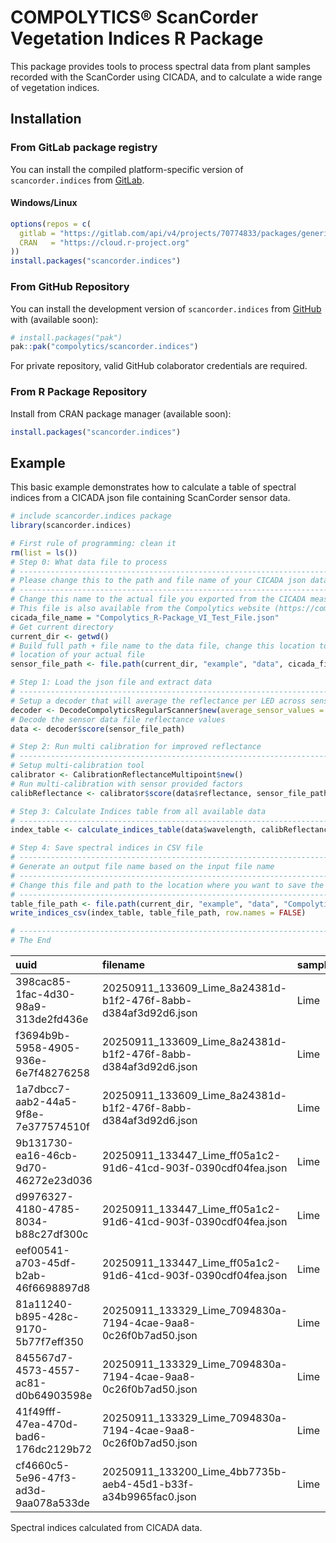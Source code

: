 <!-- README.md is generated from README.Rmd. Please edit that file -->

# COMPOLYTICS® ScanCorder Vegetation Indices R Package

<!-- badges: start -->
<!-- badges: end -->

This package provides tools to process spectral data from plant samples
recorded with the ScanCorder using CICADA, and to calculate a wide range
of vegetation indices.

## Installation

### From GitLab package registry

You can install the compiled platform-specific version of
`scancorder.indices` from
[GitLab](https://gitlab.com/compolytics-public/scancorder.indices/-/packages/).

#### Windows/Linux

``` r
options(repos = c(
  gitlab = "https://gitlab.com/api/v4/projects/70774833/packages/generic/scancorder.indices/0.0.0/",
  CRAN   = "https://cloud.r-project.org"
))
install.packages("scancorder.indices")
```

### From GitHub Repository

You can install the development version of `scancorder.indices` from
[GitHub](https://github.com/) with (available soon):

``` r
# install.packages("pak")
pak::pak("compolytics/scancorder.indices")
```

For private repository, valid GitHub colaborator credentials are
required.

### From R Package Repository

Install from CRAN package manager (available soon):

``` r
install.packages("scancorder.indices")
```

## Example

This basic example demonstrates how to calculate a table of spectral
indices from a CICADA json file containing ScanCorder sensor data.

``` r
# include scancorder.indices package
library(scancorder.indices)

# First rule of programming: clean it
rm(list = ls())
# Step 0: What data file to process
# ------------------------------------------------------------------------------
# Please change this to the path and file name of your CICADA json data file.
# ------------------------------------------------------------------------------
# Change this name to the actual file you exported from the CICADA measurement app
# This file is also available from the Compolytics website (https://compolytics.com/vi-ppda)
cicada_file_name = "Compolytics_R-Package_VI_Test_File.json"
# Get current directory
current_dir <- getwd()
# Build full path + file name to the data file, change this location to the
# location of your actual file
sensor_file_path <- file.path(current_dir, "example", "data", cicada_file_name)

# Step 1: Load the json file and extract data
# ------------------------------------------------------------------------------
# Setup a decoder that will average the reflectance per LED across sensor channels
decoder <- DecodeCompolyticsRegularScanner$new(average_sensor_values = TRUE)
# Decode the sensor data file reflectance values
data <- decoder$score(sensor_file_path)

# Step 2: Run multi calibration for improved reflectance
# ------------------------------------------------------------------------------
# Setup multi-calibration tool
calibrator <- CalibrationReflectanceMultipoint$new()
# Run multi-calibration with sensor provided factors
calibReflectance <- calibrator$score(data$reflectance, sensor_file_path)

# Step 3: Calculate Indices table from all available data
# ------------------------------------------------------------------------------
index_table <- calculate_indices_table(data$wavelength, calibReflectance, data$fwhm, data$meta_table)

# Step 4: Save spectral indices in CSV file
# ------------------------------------------------------------------------------
# Generate an output file name based on the input file name
# ------------------------------------------------------------------------------
# Change this file and path to the location where you want to save the indices table
# ------------------------------------------------------------------------------
table_file_path <- file.path(current_dir, "example", "data", "Compolytics_R-Package_VI_Test_File_Indices.csv")
write_indices_csv(index_table, table_file_path, row.names = FALSE)

# ------------------------------------------------------------------------------
# The End
```

| uuid | filename | sample_id | sample | ARI1 | ARI2 | CI | CRI1 | CRI2 | Datt6 | DWSI4 | GI | GM1 | GM2 | LIC1 | NDI | NDVI | NDVI4 | NDVIg | PSNDa1 | PSNDc1 | PSSRa1 | PSSRc1 | RDVI | RGI | RGR | RVI | RVI2 | SAVI | SIPI1 | SR.550.800. | SR.556.750. | SR.605.670. | SR.675.555. | SR.683.510. | SR.694.840. | SR.695.800. | SR.750.705. | SR.752.690. | SR.800.600. | SR.810.560. |
|:---|:----|:-|-:|-:|-:|-:|-:|-:|-:|-:|-:|-:|-:|-:|-:|-:|-:|-:|-:|-:|-:|-:|-:|-:|-:|-:|-:|-:|-:|-:|-:|-:|-:|-:|-:|-:|-:|-:|-:|-:|
| 398cac85-1fac-4d30-98a9-313de2fd436e | 20250911_133609_Lime_8a24381d-b1f2-476f-8abb-d384af3d92d6.json | Lime | 1 | 1.455141 | 0.7046968 | 3.392523 | -1.0889722 | 0.3661691 | 31.93912 | 1.0465030 | 1.0465030 | 4.051907 | 3.392523 | 0.6384491 | 0.6384491 | 0.6137790 | 0.5676287 | 0.6041099 | 0.6384491 | 0.6837402 | 4.531725 | 5.323914 | 0.4461761 | 0.9555634 | 0.9533712 | 3.625654 | 0.8512018 | 0.4706039 | 1.153645 | 0.2309282 | 0.2467974 | 0.8372657 | 0.9555634 | 0.8391909 | 0.2799645 | 0.2758123 | 3.392523 | 4.240333 | 4.330351 | 4.330351 |
| f3694b9b-5958-4905-936e-6e7f48276258 | 20250911_133609_Lime_8a24381d-b1f2-476f-8abb-d384af3d92d6.json | Lime | 2 | 1.767805 | 0.8193834 | 3.161953 | 0.1423784 | 1.9101835 | 30.24442 | 1.1210264 | 1.1210264 | 3.924191 | 3.161953 | 0.6508946 | 0.6508946 | 0.6003437 | 0.5453521 | 0.5938419 | 0.6508946 | 0.7202355 | 4.728929 | 6.148869 | 0.4223812 | 0.8920396 | 0.7933481 | 3.399008 | 0.7690729 | 0.4461523 | 1.173255 | 0.2370572 | 0.2548296 | 0.8057593 | 0.8920396 | 0.9059948 | 0.3009185 | 0.2942035 | 3.161953 | 4.399122 | 4.218392 | 4.218392 |
| 1a7dbcc7-aab2-44a5-9f8e-7e377574510f | 20250911_133609_Lime_8a24381d-b1f2-476f-8abb-d384af3d92d6.json | Lime | 3 | 1.727309 | 0.8178471 | 3.282283 | -0.6193795 | 1.1079299 | 32.05255 | 1.1082329 | 1.1082329 | 4.047483 | 3.282283 | 0.6548253 | 0.6548253 | 0.6120944 | 0.5563550 | 0.6037629 | 0.6548253 | 0.6988497 | 4.794167 | 5.641203 | 0.4339739 | 0.9023374 | 0.8699174 | 3.508109 | 0.8498483 | 0.4580906 | 1.165889 | 0.2311628 | 0.2470671 | 0.8109442 | 0.9023374 | 0.8411664 | 0.2850477 | 0.2850539 | 3.282283 | 4.485554 | 4.325956 | 4.325956 |
| 9b131730-ea16-46cb-9d70-46272e23d036 | 20250911_133447_Lime_ff05a1c2-91d6-41cd-903f-0390cdf04fea.json | Lime | 4 | 1.699768 | 0.8415079 | 3.443152 | -1.0003516 | 0.6994164 | 33.30871 | 1.1106120 | 1.1106120 | 4.224881 | 3.443152 | 0.6694768 | 0.6694768 | 0.6290557 | 0.5750510 | 0.6172162 | 0.6694768 | 0.7115009 | 5.051013 | 5.932431 | 0.4559406 | 0.9004044 | 0.9145604 | 3.706447 | 0.8514238 | 0.4804465 | 1.139389 | 0.2198791 | 0.2366930 | 0.8149700 | 0.9004044 | 0.8023556 | 0.2757972 | 0.2698002 | 3.443152 | 4.692204 | 4.547955 | 4.547955 |
| d9976327-4180-4785-8034-b88c27df300c | 20250911_133447_Lime_ff05a1c2-91d6-41cd-903f-0390cdf04fea.json | Lime | 5 | 1.875598 | 0.9083156 | 3.299921 | -0.8482137 | 1.0273840 | 31.53261 | 1.0991832 | 1.0991832 | 4.148246 | 3.299921 | 0.6599869 | 0.6599869 | 0.6221651 | 0.5588182 | 0.6115182 | 0.6599869 | 0.7068512 | 4.882126 | 5.822475 | 0.4404903 | 0.9097664 | 0.8765655 | 3.533279 | 0.8384967 | 0.4644670 | 1.170282 | 0.2251444 | 0.2410658 | 0.7954978 | 0.9097664 | 0.8256282 | 0.2908586 | 0.2830232 | 3.299921 | 4.559682 | 4.441594 | 4.441594 |
| eef00541-a703-45df-b2ab-46f6698897d8 | 20250911_133447_Lime_ff05a1c2-91d6-41cd-903f-0390cdf04fea.json | Lime | 6 | 1.351382 | 0.6757587 | 3.508938 | -1.2983410 | 0.0530414 | 35.63165 | 1.0451337 | 1.0451337 | 4.122447 | 3.508938 | 0.6519118 | 0.6519118 | 0.6169058 | 0.5888980 | 0.6095616 | 0.6519118 | 0.6748146 | 4.745671 | 5.150337 | 0.4672118 | 0.9568154 | 0.9931843 | 3.864972 | 0.9214292 | 0.4922882 | 1.046938 | 0.2202289 | 0.2425744 | 0.8511784 | 0.9568154 | 0.8200096 | 0.2548452 | 0.2587341 | 3.508938 | 4.308509 | 4.540731 | 4.540731 |
| 81a11240-b895-428c-9170-5b77f7eff350 | 20250911_133329_Lime_7094830a-7194-4cae-9aa8-0c26f0b7ad50.json | Lime | 7 | 1.716445 | 0.8169823 | 3.403994 | -1.4946034 | 0.2218416 | 32.43332 | 0.9315334 | 0.9315334 | 4.180335 | 3.403994 | 0.6076876 | 0.6076876 | 0.6196017 | 0.5635277 | 0.6139246 | 0.6076876 | 0.6732166 | 4.097978 | 5.120261 | 0.4397126 | 1.0734989 | 0.9713674 | 3.582192 | 0.8003455 | 0.4641332 | 1.147375 | 0.2273154 | 0.2392153 | 0.8142874 | 1.0734989 | 0.8999031 | 0.2849686 | 0.2791587 | 3.403994 | 3.894122 | 4.399175 | 4.399175 |
| 845567d7-4573-4557-ac81-d0b64903598e | 20250911_133329_Lime_7094830a-7194-4cae-9aa8-0c26f0b7ad50.json | Lime | 8 | 2.276122 | 1.1041719 | 3.301597 | -1.1003474 | 1.1757745 | 32.27260 | 0.9072553 | 0.9072553 | 4.336849 | 3.301597 | 0.6151307 | 0.6151307 | 0.6339339 | 0.5576585 | 0.6252470 | 0.6151307 | 0.7176961 | 4.196569 | 6.084563 | 0.4401166 | 1.1022256 | 0.8606030 | 3.521394 | 0.6897075 | 0.4640109 | 1.174745 | 0.2161898 | 0.2305822 | 0.7612893 | 1.1022256 | 0.9750287 | 0.2954539 | 0.2839785 | 3.301597 | 3.934629 | 4.625566 | 4.625566 |
| 41f49fff-47ea-470d-bad6-176dc2129b72 | 20250911_133329_Lime_7094830a-7194-4cae-9aa8-0c26f0b7ad50.json | Lime | 9 | 1.268001 | 0.6024811 | 3.322933 | -0.4310728 | 0.8369281 | 31.00466 | 1.0132980 | 1.0132980 | 3.885730 | 3.322933 | 0.6164936 | 0.6164936 | 0.5974013 | 0.5611379 | 0.5906446 | 0.6164936 | 0.6984906 | 4.215037 | 5.633292 | 0.4378001 | 0.9868765 | 0.8994513 | 3.557240 | 0.7482370 | 0.4621195 | 1.152638 | 0.2404007 | 0.2573519 | 0.8551631 | 0.9868765 | 0.9382836 | 0.2823666 | 0.2811168 | 3.322933 | 3.937403 | 4.159721 | 4.159721 |
| cf4660c5-5e96-47f3-ad3d-9aa078a533de | 20250911_133200_Lime_4bb7735b-aeb4-45d1-b33f-a34b9965fac0.json | Lime | 10 | 1.509658 | 0.7135385 | 3.454804 | -1.1942108 | 0.3154468 | 33.43970 | 0.9697816 | 0.9697816 | 4.122309 | 3.454804 | 0.6207408 | 0.6207408 | 0.6217215 | 0.5738388 | 0.6095510 | 0.6207408 | 0.6984000 | 4.273438 | 5.631301 | 0.4447278 | 1.0311600 | 0.9611948 | 3.693060 | 0.7588724 | 0.4697293 | 1.140128 | 0.2269324 | 0.2425825 | 0.8380750 | 1.0311600 | 0.8990783 | 0.2788060 | 0.2707782 | 3.454804 | 3.997739 | 4.406598 | 4.406598 |

Spectral indices calculated from CICADA data.
